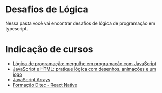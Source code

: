# Desafios de Lógica

Nessa pasta você vai encontrar desafios de lógica de programação em typescript.

# Indicação de cursos

* [Lógica de programação: mergulhe em programação com JavaScript](https://unibb.alura.com.br/course/logica-programacao-mergulhe-programacao-javascript)
* [JavaScript e HTML: pratique lógica com desenhos, animações e um jogo](https://unibb.alura.com.br/course/logica-programacao-pratica-com-desenho-animacoes-em-jogo)
* [JavaScript Arrays](https://unibb.alura.com.br/course/javascript-arrays)
* [Formação Ditec - React Native](https://unibb.alura.com.br/corp/ditec-mobile-react-25931-p132166)